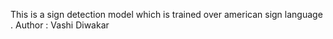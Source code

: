 This is a sign detection model which is trained over american sign language .
Author : Vashi Diwakar
